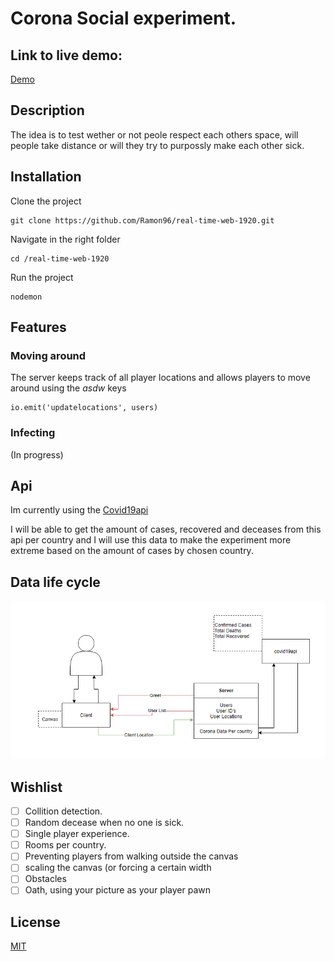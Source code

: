 # Corona Social experiment.

<!-- Add a link to your live demo in Github Pages 🌐-->
## Link to live demo:
[Demo](https://rule-the-world.herokuapp.com/social)

<!-- ☝️ replace this description with a description of your own work -->
## Description
The idea is to test wether or not peole respect each others space, will people take distance or will they try to purpossly make each other sick. 

<!-- Add a nice image here at the end of the week, showing off your shiny frontend 📸 -->

<!-- Maybe a table of contents here? 📚 -->

<!-- How about a section that describes how to install this project? 🤓 -->
## Installation
Clone the project

```
git clone https://github.com/Ramon96/real-time-web-1920.git
```

Navigate in the right folder

```
cd /real-time-web-1920
```


Run the project

```
nodemon
```

<!-- ...but how does one use this project? What are its features 🤔 -->
## Features
### Moving around
The server keeps track of all player locations and allows players to move around using the *asdw* keys

```
io.emit('updatelocations', users)
```

### Infecting
(In progress)

<!-- What external data source is featured in your project and what are its properties 🌠 -->
## Api
Im currently using the [Covid19api](https://covid19api.com/)

I will be able to get the amount of cases, recovered and deceases from this api per country and I will use this data to make the experiment more extreme based on the amount of cases by chosen country.

<!-- This would be a good place for your data life cycle ♻️-->
## Data life cycle
![Datalifecycle](https://github.com/Ramon96/real-time-web-1920/blob/master/readme-resources/datading.png?raw=true)
<!-- Maybe a checklist of done stuff and stuff still on your wishlist? ✅ -->
## Wishlist
- [ ] Collition detection.
- [ ] Random decease when no one is sick.
- [ ] Single player experience.
- [ ] Rooms per country.
- [ ] Preventing players from walking outside the canvas
- [ ] scaling the canvas (or forcing a certain width
- [ ] Obstacles
- [ ] Oath, using your picture as your player pawn

<!-- How about a license here? 📜  -->
## License
[MIT](https://github.com/Ramon96/real-time-web-1920/blob/master/LICENSE)

